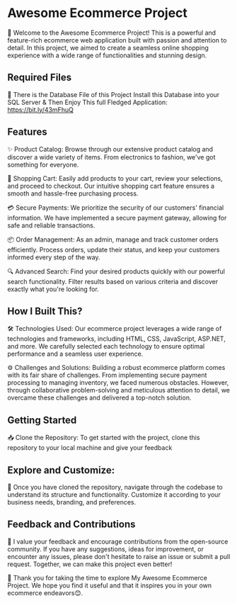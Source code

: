 # Awesome Ecommerce Project

👋 Welcome to the Awesome Ecommerce Project! This is a powerful and feature-rich ecommerce web application built with passion and attention to detail. In this project, we aimed to create a seamless online shopping experience with a wide range of functionalities and stunning design.

## Required Files

📁 There is the Database File of this Project Install this Database into your SQL Server & Then Enjoy This full Fledged Application:
https://bit.ly/43mFhuQ


## Features

✨ Product Catalog: Browse through our extensive product catalog and discover a wide variety of items. From electronics to fashion, we've got something for everyone.

🛒 Shopping Cart: Easily add products to your cart, review your selections, and proceed to checkout. Our intuitive shopping cart feature ensures a smooth and hassle-free purchasing process.

💳 Secure Payments: We prioritize the security of our customers' financial information. We have implemented a secure payment gateway, allowing for safe and reliable transactions.

📦 Order Management: As an admin, manage and track customer orders efficiently. Process orders, update their status, and keep your customers informed every step of the way.

🔍 Advanced Search: Find your desired products quickly with our powerful search functionality. Filter results based on various criteria and discover exactly what you're looking for.

## How I Built This?

🛠️ Technologies Used: Our ecommerce project leverages a wide range of technologies and frameworks, including HTML, CSS, JavaScript, ASP.NET, and more. We carefully selected each technology to ensure optimal performance and a seamless user experience.

⚙️ Challenges and Solutions: Building a robust ecommerce platform comes with its fair share of challenges. From implementing secure payment processing to managing inventory, we faced numerous obstacles. However, through collaborative problem-solving and meticulous attention to detail, we overcame these challenges and delivered a top-notch solution.

## Getting Started

📥 Clone the Repository: To get started with the project, clone this repository to your local machine and give your feedback

## Explore and Customize:

🌟 Once you have cloned the repository, navigate through the codebase to understand its structure and functionality. Customize it according to your business needs, branding, and preferences.

## Feedback and Contributions

🙌 I value your feedback and encourage contributions from the open-source community. If you have any suggestions, ideas for improvement, or encounter any issues, please don't hesitate to raise an issue or submit a pull request. Together, we can make this project even better!

👏 Thank you for taking the time to explore My Awesome Ecommerce Project. We hope you find it useful and that it inspires you in your own ecommerce endeavors😊.

